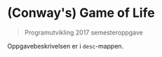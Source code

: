 # (Conway's) Game of Life
> Programutvikling 2017 semesteroppgave

Oppgavebeskrivelsen er i `desc`-mappen.

